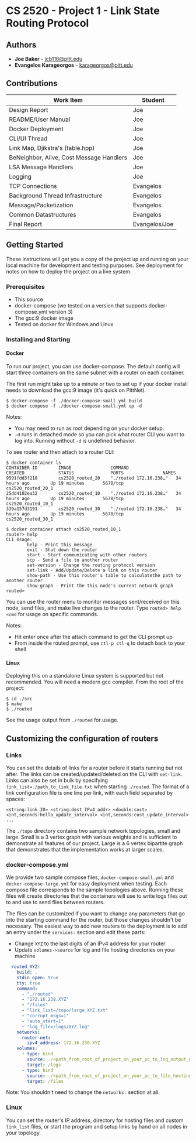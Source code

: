 # CS 2520 - Project 1 - Link State Routing Protocol
## Authors
* **Joe Baker** - jcb116@pitt.edu
* **Evangelos Karageorgos** - karageorgos@pitt.edu

## Contributions

Work Item | Student
----------|--------
Design Report | Joe
README/User Manual | Joe
Docker Deployment | Joe
CLI/UI Thread | Joe
Link Map, Djikstra's (table.hpp) | Joe
BeNeighbor, Alive, Cost Message Handlers | Joe
LSA Message Handlers | Joe
Logging | Joe
TCP Connections | Evangelos
Background Thread Infrastructure | Evangelos
Message/Packetization | Evangelos
Common Datastructures | Evangelos
Final Report | Evangelos/Joe


## Getting Started

These instructions will get you a copy of the project up and running on your local machine for development and testing purposes. See deployment for notes on how to deploy the project on a live system.

### Prerequisites

* This source
* docker-compose (we tested on a version that supports docker-compose.yml version 3)
* The gcc:9 docker image
* Tested on docker for Windows and Linux

### Installing and Starting

#### Docker

To run our project, you can use docker-compose. The default config will start three containers on the same subnet with a router on each container.

The first run might take up to a minute or two to set up if your docker install needs to download the gcc:9 image (it's quick on PittNet).

```
$ docker-compose -f ./docker-compose-small.yml build
$ docker-compose -f ./docker-compose-small.yml up -d
```

Notes:

* You may need to run as root depending on your docker setup.
* `-d` runs in detached mode so you can pick what router CLI you want to log into. Running without `-d` is undefined behavior.

To see router and then attach to a router CLI:

```
$ docker container ls
CONTAINER ID        IMAGE               COMMAND                  CREATED             STATUS              PORTS               NAMES
9591fdd3f210        cs2520_routed_20    "./routed 172.16.238…"   34 hours ago        Up 19 minutes       5678/tcp            cs2520_routed_20_1
25dd4102ea32        cs2520_routed_10    "./routed 172.16.238…"   34 hours ago        Up 19 minutes       5678/tcp            cs2520_routed_10_1
339a157d3191        cs2520_routed_30    "./routed 172.16.238…"   34 hours ago        Up 19 minutes       5678/tcp            cs2520_routed_30_1

$ docker container attach cs2520_routed_10_1
router> help
CLI Usage:
        help - Print this message
        exit - Shut down the router
        start - Start communicating with other routers
        scp - Send a file to another router
        set-version - Change the routing protocol version
        set-link - Add/Update/Delete a link on this router
        show-path - Use this router's table to calculatethe path to another router
        show-graph - Print the this node's current network graph
routed>
```

You can use the router menu to monitor messages sent/received on this node, send files, and make live changes to the router. Type `routed> help <cmd` for usage on specific commands.

Notes:

* Hit enter once after the attach command to get the CLI prompt up
* From inside the routed prompt, use `ctl-p ctl-q` to detach back to your shell

#### Linux

Deploying this on a standalone Linux system is supported but not recommended. You will need a modern gcc compiler. From the root of the project:

```
$ cd ./src
$ make
$ ./routed
```

See the usage output from `./routed` for usage.

## Customizing the configuration of routers

### Links

You can set the details of links for a router before it starts running but not after. The links can be created/updated/deleted on the CLI with `set-link`. Links can also be set in bulk by specifying `link_list=./path_to_link_file.txt` when starting `./routed`. The format of a link configuration file is one line per link, with each field separated by spaces:

```
<string:link_ID> <string:dest_IPv4_addr> <double:cost> <int,seconds:hello_update_interval> <int,seconds:cost_update_interval>
...
```

The `./topo` directory contains two sample network topologies, small and large. Small is a 3 vertex graph with various weights and is sufficient to demonstrate all features of our project. Large is a 6 vertex bipartite graph that demonstrates that the implementation works at larger scales.

### docker-compose.yml

We provide two sample compose files, `docker-compose-small.yml` and `docker-compose-large.yml` for easy deployment when testing. Each compose file corresponds to the sample topologies above. Running these files will create directories that the containers will use to write logs files out to and use to send files between routers.

The files can be customized if you want to change any parameters that go into the starting command for the router, but those changes shouldn't be necessary. The easiest way to add new routers to the deployment is to add an entry under the `services:` section and edit these parts:

* Change `XYZ` to the last digits of an IPv4 address for your router
* Update `volumes->source` for log and file hosting directories on your machine

```yaml
  routed_XYZ:
    build: .
    stdin_open: true
    tty: true
    command:
      - "./routed"
      - "172.16.238.XYZ"
      - "/files"
      - "link_list=/topo/large_XYZ.txt"
      - "corrupt_msgs=1"
      - "auto_start=1"
      - "log_file=/logs/XYZ.log"
    networks:
      router-net:
        ipv4_address: 172.16.238.XYZ
    volumes:
      - type: bind
        source: ./<path_from_root_of_project_on_your_pc_to_log_output_dir>
        target: /logs
      - type: bind
        source: ./<path_from_root_of_project_on_your_pc_to_file_hosting_dir>/XXX
        target: /files
 ```
 
 Note: You shouldn't need to change the `networks:` section at all.

### Linux

You can set the router's IP address, directory for hosting files and custom `link_list` files, or start the program and setup links by hand on all nodes in your topology.
